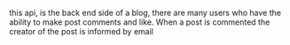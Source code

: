 this api, is the back end side of a blog, there are many users who have the ability to make post comments and like. When a post is commented the creator of the post is informed by email
